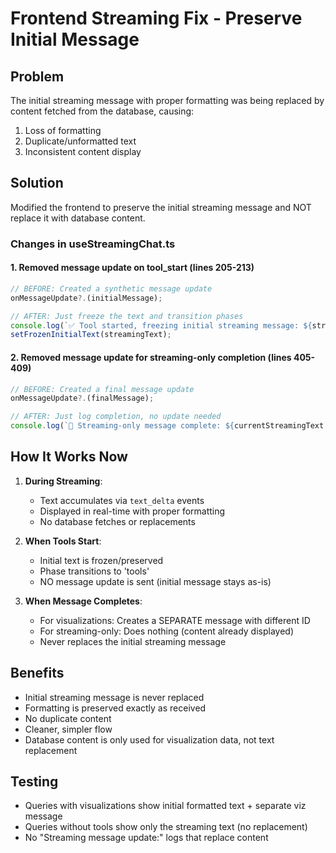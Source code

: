 # Frontend Streaming Fix - Preserve Initial Message

## Problem
The initial streaming message with proper formatting was being replaced by content fetched from the database, causing:
1. Loss of formatting
2. Duplicate/unformatted text
3. Inconsistent content display

## Solution
Modified the frontend to preserve the initial streaming message and NOT replace it with database content.

### Changes in useStreamingChat.ts

#### 1. Removed message update on tool_start (lines 205-213)
```typescript
// BEFORE: Created a synthetic message update
onMessageUpdate?.(initialMessage);

// AFTER: Just freeze the text and transition phases
console.log(`✅ Tool started, freezing initial streaming message: ${streamingText.length} chars`);
setFrozenInitialText(streamingText);
```

#### 2. Removed message update for streaming-only completion (lines 405-409)
```typescript
// BEFORE: Created a final message update
onMessageUpdate?.(finalMessage);

// AFTER: Just log completion, no update needed
console.log(`📝 Streaming-only message complete: ${currentStreamingText.length} chars (no update needed)`);
```

## How It Works Now

1. **During Streaming**: 
   - Text accumulates via `text_delta` events
   - Displayed in real-time with proper formatting
   - No database fetches or replacements

2. **When Tools Start**:
   - Initial text is frozen/preserved
   - Phase transitions to 'tools'
   - NO message update is sent (initial message stays as-is)

3. **When Message Completes**:
   - For visualizations: Creates a SEPARATE message with different ID
   - For streaming-only: Does nothing (content already displayed)
   - Never replaces the initial streaming message

## Benefits

- Initial streaming message is never replaced
- Formatting is preserved exactly as received
- No duplicate content
- Cleaner, simpler flow
- Database content is only used for visualization data, not text replacement

## Testing
- Queries with visualizations show initial formatted text + separate viz message
- Queries without tools show only the streaming text (no replacement)
- No "Streaming message update:" logs that replace content